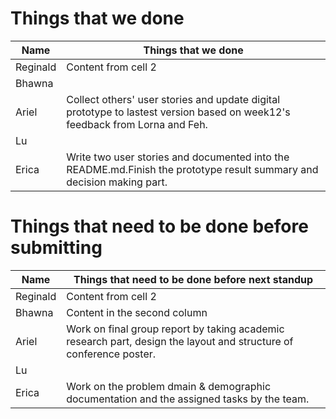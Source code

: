 # Things that we done
Name | Things that we done 
------------ | -------------
Reginald | Content from cell 2
Bhawna | 
Ariel | Collect others' user stories and update digital prototype to lastest version based on week12's feedback from Lorna and Feh.
Lu | 
Erica | Write two user stories and documented into the README.md.Finish the prototype result summary and decision making part.

# Things that need to be done before submitting
Name | Things that need to be done before next standup
------------ | -------------
Reginald | Content from cell 2
Bhawna | Content in the second column
Ariel | Work on final group report by taking academic research part, design the layout and structure of conference poster.
Lu | 
Erica | Work on the problem dmain & demographic documentation and the assigned tasks by the team.
